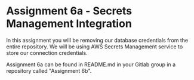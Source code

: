 # Assignment 6a - Secrets Management Integration

In this assignment you will be removing our database credentials from the entire repository.  We will be using AWS Secrets Management service to store our connection credentials.  

Assignment 6a can be found in README.md in your Gitlab group in a repository called "Assignment 6b".
